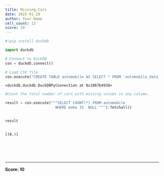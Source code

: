 ```yaml
---
title: Missing-Cars
date: 2025-01-20
author: Your Name
cell_count: 12
score: 10
---
```


```python
#!pip install duckdb
```


```python
import duckdb
```


```python
# Connect to DuckDB
con = duckdb.connect()

```


```python
# Load CSV file
con.execute("CREATE TABLE automobile AS SELECT * FROM 'automobile_data.csv'")

```




    <duckdb.duckdb.DuckDBPyConnection at 0x1067b4930>




```python
#Count the total number of cars with missing values in any column.
```


```python
result = con.execute("""SELECT COUNT(*) FROM automobile
                       WHERE make IS  NULL """).fetchall()
                        
```


```python
result
                        
```




    [(0,)]




```python

```


```python


```


```python

```


```python

```


```python

```


---
**Score: 10**
